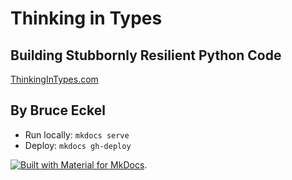 # Thinking in Types

## Building Stubbornly Resilient Python Code

[ThinkingInTypes.com](https://thinkingintypes.com/)

## By Bruce Eckel

- Run locally: `mkdocs serve`
- Deploy: `mkdocs gh-deploy`

[![Built with Material for MkDocs](https://img.shields.io/badge/Material_for_MkDocs-526CFE?style=for-the-badge&logo=MaterialForMkDocs&logoColor=white)](https://squidfunk.github.io/mkdocs-material/).
